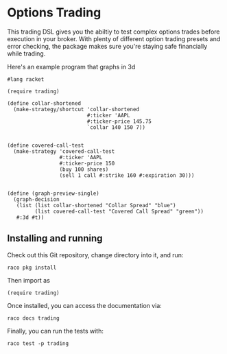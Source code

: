 # Options Trading

This trading DSL gives you the abiltiy to test complex options trades before execution in your broker. With plenty of different option trading presets and error checking, the package makes sure you're staying safe financially while trading. 

Here's an example program that graphs in 3d

```
#lang racket

(require trading)

(define collar-shortened
  (make-strategy/shortcut 'collar-shortened
                          #:ticker 'AAPL
                          #:ticker-price 145.75
                          `collar 140 150 7))


(define covered-call-test
  (make-strategy 'covered-call-test
                 #:ticker 'AAPL
                 #:ticker-price 150
                 (buy 100 shares)
                 (sell 1 call #:strike 160 #:expiration 30)))
                
                
(define (graph-preview-single)
  (graph-decision
   (list (list collar-shortened "Collar Spread" "blue")
         (list covered-call-test "Covered Call Spread" "green"))
   #:3d #t))
```

## Installing and running

Check out this Git repository, change directory into it, and run:


```
raco pkg install
```

Then import as

```
(require trading)
```

Once installed, you can access the documentation via:

```
raco docs trading
```

Finally, you can run the tests with:

```
raco test -p trading
```
